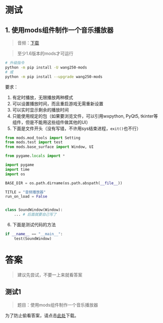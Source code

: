 # 测试

## 1. 使用mods组件制作一个音乐播放器

> 音频：[下载](/wang250/play/files/game_bg.mp3)

> 至少1.6版本的mods才可运行

```bash
# 升级指令
python -m pip install -U wang250-mods
# 或
python -m pip install --upgrade wang250-mods
```

要求：

1. 有定时播放，无限播放两种模式
2. 可以设置播放时间，而且重启游戏无需重新设置
3. 可以实时显示剩余的播放时间
4. 只能使用规定的包（如果要浏览文件，可以引用wxpython, PyQt5, tkinter等组件，但是不能用这些组件做其他的UI）
5. 下面是文件开头（没有写错，不许用sys结束进程，`exit()`也不行）

```python
from mods.mod_tools import Setting
from mods.test import test
from mods.base_surface import Window, UI

from pygame.locals import *

import pygame
import time
import os

BASE_DIR = os.path.dirname(os.path.abspath(__file__))

TITLE = "音频播放器"
run_on_load = False


class SoundWindow(Window):
    ... # 后面就要自己写了
```

6. 下面是测试代码的方法

```python
if __name__ == "__main__":
    test(SoundWindow)
```

# 答案

> 建议先尝试，不要一上来就看答案

## 测试1

> 题目：使用mods组件制作一个音乐播放器

为了防止偷看答案，请点击[此处](test1_code.py)下载。
